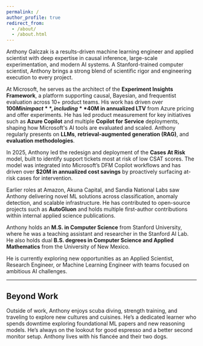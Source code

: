 ```yaml
---
permalink: /
author_profile: true
redirect_from: 
  - /about/
  - /about.html
---
```


Anthony Galczak is a results-driven machine learning engineer and applied scientist with deep expertise in causal inference, large-scale experimentation, and modern AI systems. A Stanford-trained computer scientist, Anthony brings a strong blend of scientific rigor and engineering execution to every project.

At Microsoft, he serves as the architect of the **Experiment Insights Framework**, a platform supporting causal, Bayesian, and frequentist evaluation across 10+ product teams. His work has driven over **$100M in impact**, including **$40M in annualized LTV** from Azure pricing and offer experiments. He has led product measurement for key initiatives such as **Azure Copilot** and multiple **Copilot for Service** deployments, shaping how Microsoft's AI tools are evaluated and scaled. Anthony regularly presents on **LLMs**, **retrieval-augmented generation (RAG)**, and **evaluation methodologies**.

In 2025, Anthony led the redesign and deployment of the **Cases At Risk** model, built to identify support tickets most at risk of low CSAT scores. The model was integrated into Microsoft’s DFM Copilot workflows and has driven over **$20M in annualized cost savings** by proactively surfacing at-risk cases for intervention.

Earlier roles at Amazon, Akuna Capital, and Sandia National Labs saw Anthony delivering novel ML solutions across classification, anomaly detection, and scalable infrastructure. He has contributed to open-source projects such as **AutoGluon** and holds multiple first-author contributions within internal applied science publications.

Anthony holds an **M.S. in Computer Science** from Stanford University, where he was a teaching assistant and researcher in the Stanford AI Lab. He also holds dual **B.S. degrees in Computer Science and Applied Mathematics** from the University of New Mexico.

He is currently exploring new opportunities as an Applied Scientist, Research Engineer, or Machine Learning Engineer with teams focused on ambitious AI challenges.

---

## Beyond Work

Outside of work, Anthony enjoys scuba diving, strength training, and traveling to explore new cultures and cuisines. He’s a dedicated learner who spends downtime exploring foundational ML papers and new reasoning models. He’s always on the lookout for good espresso and a better second monitor setup. Anthony lives with his fiancée and their two dogs.


